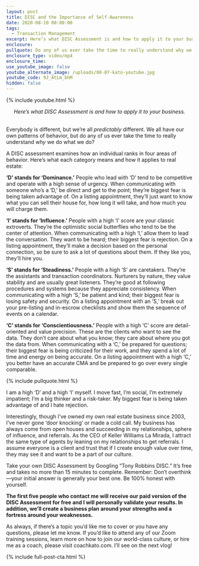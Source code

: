 ```yaml
---
layout: post
title: DISC and the Importance of Self-Awareness
date: 2020-08-10 00:00:00
tags:
  - Transaction Management
excerpt: Here’s what DISC Assessment is and how to apply it to your business.
enclosure:
pullquote: Do any of us ever take the time to really understand why we do what we do?
enclosure_type: video/mp4
enclosure_time:
use_youtube_image: false
youtube_alternate_image: /uploads/08-07-kato-youtube.jpg
youtube_code: 9J_AtLm_bhM
hidden: false
---
```


{% include youtube.html %}

<center><em>Here&rsquo;s what DISC Assessment is and how to apply it to your business.</em></center>

<br>Everybody is different, but we’re all *predictably* different. We all have our own patterns of behavior, but do any of us ever take the time to really understand *why* we do what we do?

A DISC assessment examines how an individual ranks in four areas of behavior. Here’s what each category means and how it applies to real estate:

**‘D’ stands for ‘Dominance.’** People who lead with ‘D’ tend to be competitive and operate with a high sense of urgency. When communicating with someone who’s a ‘D,’ be direct and get to the point; they’re biggest fear is being taken advantage of. On a listing appointment, they’ll just want to know what you can sell their house for, how long it will take, and how much you will charge them.

**‘I’ stands for ‘Influence.’** People with a high ‘I’ score are your classic extroverts. They’re the optimistic social butterflies who tend to be the center of attention. When communicating with a high ‘I,’ allow them to lead the conversation. They want to be heard; their biggest fear is rejection. On a listing appointment, they’ll make a decision based on the personal connection, so be sure to ask a lot of questions about them. If they like you, they’ll hire you.

**‘S’ stands for ‘Steadiness.’** People with a high ‘S’ are caretakers. They’re the assistants and transaction coordinators. Nurturers by nature, they value stability and are usually great listeners. They’re good at following procedures and systems because they appreciate consistency. When communicating with a high ‘S,’ be patient and kind; their biggest fear is losing safety and security. On a listing appointment with an ‘S,’ break out your pre-listing and in-escrow checklists and show them the sequence of events on a calendar.

**‘C’ stands for ‘Conscientiousness.’** People with a high ‘C’ score are detail-oriented and value precision. These are the clients who want to see the data. They don’t care about what you know; they care about where you got the data from. When communicating with a ‘C,’ be prepared for questions; their biggest fear is being criticized for their work, and they spend a lot of time and energy on being accurate. On a listing appointment with a high ‘C,’ you better have an accurate CMA and be prepared to go over every single comparable.

{% include pullquote.html %}

I am a high ‘D’ and a high ‘I’ myself. I move fast, I’m social, I’m extremely impatient; I’m a big thinker and a risk-taker. My biggest fear is being taken advantage of and I hate rejection.

Interestingly, though I’ve owned my own real estate business since 2003, I’ve never gone ‘door knocking’ or made a cold call. My business has always come from open houses and succeeding in my relationships, sphere of influence, and referrals. As the CEO of Keller Williams La Mirada, I attract the same type of agents by leaning on my relationships to get referrals. I assume everyone is a client and trust that if I create enough value over time, they may see it and want to be a part of our culture.

Take your own DISC Assessment by Googling “Tony Robbins DISC.” It’s free and takes no more than 15 minutes to complete. Remember: Don’t overthink—your initial answer is generally your best one. Be 100% honest with yourself.

**The first five people who contact me will receive our paid version of the DISC Assessment for free and I will personally validate your results. In addition, we’ll create a business plan around your strengths and a fortress around your weaknesses.**

As always, if there’s a topic you’d like me to cover or you have any questions, please let me know. If you’d like to attend any of our Zoom training sessions, learn more on how to join our world-class culture, or hire me as a coach, please visit coachkato.com. I’ll see on the next vlog\!

{% include full-post-cta.html %}